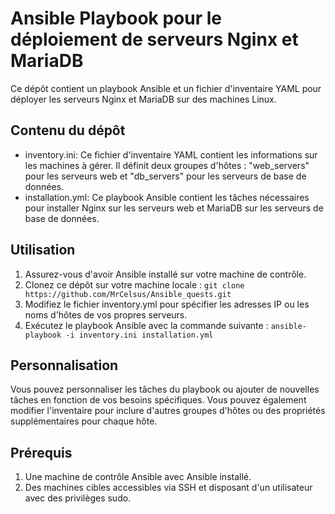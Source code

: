 # Ansible Playbook pour le déploiement de serveurs Nginx et MariaDB

Ce dépôt contient un playbook Ansible et un fichier d'inventaire YAML pour déployer les serveurs Nginx et MariaDB sur des machines Linux.

## Contenu du dépôt

- inventory.ini: Ce fichier d'inventaire YAML contient les informations sur les machines à gérer. Il définit deux groupes d'hôtes : "web_servers" pour les serveurs web et "db_servers" pour les serveurs de base de données.
- installation.yml: Ce playbook Ansible contient les tâches nécessaires pour installer Nginx sur les serveurs web et MariaDB sur les serveurs de base de données.

## Utilisation

1. Assurez-vous d'avoir Ansible installé sur votre machine de contrôle.
2. Clonez ce dépôt sur votre machine locale :
``git clone https://github.com/MrCelsus/Ansible_quests.git``
3. Modifiez le fichier inventory.yml pour spécifier les adresses IP ou les noms d'hôtes de vos propres serveurs.
4. Exécutez le playbook Ansible avec la commande suivante :
``ansible-playbook -i inventory.ini installation.yml``

## Personnalisation

Vous pouvez personnaliser les tâches du playbook ou ajouter de nouvelles tâches en fonction de vos besoins spécifiques.
Vous pouvez également modifier l'inventaire pour inclure d'autres groupes d'hôtes ou des propriétés supplémentaires pour chaque hôte.

## Prérequis

1. Une machine de contrôle Ansible avec Ansible installé.
2. Des machines cibles accessibles via SSH et disposant d'un utilisateur avec des privilèges sudo.
